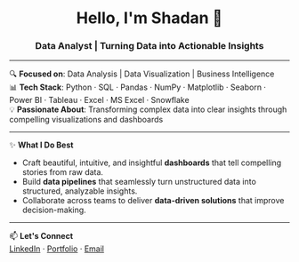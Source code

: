 <h1 align="center">Hello, I'm Shadan 👋</h1>
<h3 align="center">Data Analyst | Turning Data into Actionable Insights</h3>

---

🔍 **Focused on**: Data Analysis | Data Visualization | Business Intelligence  
📊 **Tech Stack**: Python · SQL · Pandas · NumPy · Matplotlib · Seaborn · Power BI · Tableau · Excel · MS Excel · Snowflake  
💡 **Passionate About**: Transforming complex data into clear insights through compelling visualizations and dashboards

---

✨ **What I Do Best**  
- Craft beautiful, intuitive, and insightful **dashboards** that tell compelling stories from raw data.  
- Build **data pipelines** that seamlessly turn unstructured data into structured, analyzable insights.  
- Collaborate across teams to deliver **data-driven solutions** that improve decision-making.

---

📫 **Let's Connect**  
[LinkedIn](https://linkedin.com/in/shadan-techie) · [Portfolio](https://shadansarfaraz01.wixsite.com/mysite?rc=test-site) · [Email](shadansarfaraz01@gmail.com)

